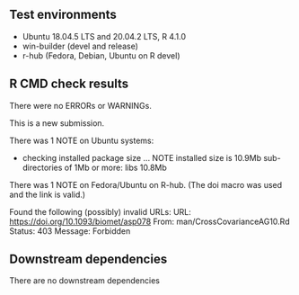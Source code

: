 ## Test environments
* Ubuntu 18.04.5 LTS and 20.04.2 LTS, R 4.1.0
* win-builder (devel and release)
* r-hub (Fedora, Debian, Ubuntu on R devel)

## R CMD check results
There were no ERRORs or WARNINGs. 

This is a new submission.

There was 1 NOTE on Ubuntu systems:

* checking installed package size ... NOTE
  installed size is 10.9Mb
  sub-directories of 1Mb or more:
    libs  10.8Mb

There was 1 NOTE on Fedora/Ubuntu on R-hub. 
(The doi macro was used and the link is valid.)

Found the following (possibly) invalid URLs:
  URL: https://doi.org/10.1093/biomet/asp078
    From: man/CrossCovarianceAG10.Rd
    Status: 403
    Message: Forbidden


## Downstream dependencies
There are no downstream dependencies